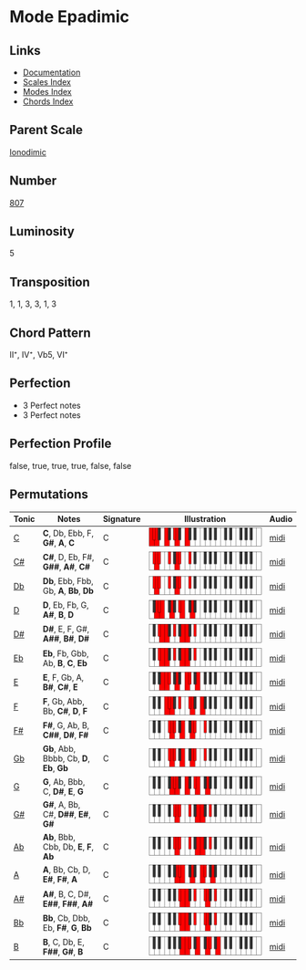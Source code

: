 # Mode Epadimic

## Links

- [Documentation](README.md)
- [Scales Index](Scales.md)
- [Modes Index](Modes.md)
- [Chords Index](Chords.md)

## Parent Scale

[Ionodimic](ScaleIonodimic.md)

## Number

[807](https://ianring.com/musictheory/scales/807)

## Luminosity

5

## Transposition

1, 1, 3, 3, 1, 3

## Chord Pattern

II⁺, IV⁺, Vb5, VI⁺

## Perfection

- 3 Perfect notes
- 3 Perfect notes

## Perfection Profile

false, true, true, true, false, false

## Permutations

| Tonic | Notes | Signature | Illustration | Audio |
|-------|-------|-----------|--------------|-------|
| [C](ModeCNaturalEpadimic.md) | **C**, Db, Ebb, F, **G#**, **A**, **C** | C | ![CNaturalEpadimic](ModeCNaturalEpadimic.png) | [midi](https://github.com/edipermadi/music/blob/main/docs/ModeCNaturalEpadimic.mid?raw=true) |
| [C#](ModeCSharpEpadimic.md) | **C#**, D, Eb, F#, **G##**, **A#**, **C#** | C | ![CSharpEpadimic](ModeCSharpEpadimic.png) | [midi](https://github.com/edipermadi/music/blob/main/docs/ModeCSharpEpadimic.mid?raw=true) |
| [Db](ModeDFlatEpadimic.md) | **Db**, Ebb, Fbb, Gb, **A**, **Bb**, **Db** | C | ![DFlatEpadimic](ModeDFlatEpadimic.png) | [midi](https://github.com/edipermadi/music/blob/main/docs/ModeDFlatEpadimic.mid?raw=true) |
| [D](ModeDNaturalEpadimic.md) | **D**, Eb, Fb, G, **A#**, **B**, **D** | C | ![DNaturalEpadimic](ModeDNaturalEpadimic.png) | [midi](https://github.com/edipermadi/music/blob/main/docs/ModeDNaturalEpadimic.mid?raw=true) |
| [D#](ModeDSharpEpadimic.md) | **D#**, E, F, G#, **A##**, **B#**, **D#** | C | ![DSharpEpadimic](ModeDSharpEpadimic.png) | [midi](https://github.com/edipermadi/music/blob/main/docs/ModeDSharpEpadimic.mid?raw=true) |
| [Eb](ModeEFlatEpadimic.md) | **Eb**, Fb, Gbb, Ab, **B**, **C**, **Eb** | C | ![EFlatEpadimic](ModeEFlatEpadimic.png) | [midi](https://github.com/edipermadi/music/blob/main/docs/ModeEFlatEpadimic.mid?raw=true) |
| [E](ModeENaturalEpadimic.md) | **E**, F, Gb, A, **B#**, **C#**, **E** | C | ![ENaturalEpadimic](ModeENaturalEpadimic.png) | [midi](https://github.com/edipermadi/music/blob/main/docs/ModeENaturalEpadimic.mid?raw=true) |
| [F](ModeFNaturalEpadimic.md) | **F**, Gb, Abb, Bb, **C#**, **D**, **F** | C | ![FNaturalEpadimic](ModeFNaturalEpadimic.png) | [midi](https://github.com/edipermadi/music/blob/main/docs/ModeFNaturalEpadimic.mid?raw=true) |
| [F#](ModeFSharpEpadimic.md) | **F#**, G, Ab, B, **C##**, **D#**, **F#** | C | ![FSharpEpadimic](ModeFSharpEpadimic.png) | [midi](https://github.com/edipermadi/music/blob/main/docs/ModeFSharpEpadimic.mid?raw=true) |
| [Gb](ModeGFlatEpadimic.md) | **Gb**, Abb, Bbbb, Cb, **D**, **Eb**, **Gb** | C | ![GFlatEpadimic](ModeGFlatEpadimic.png) | [midi](https://github.com/edipermadi/music/blob/main/docs/ModeGFlatEpadimic.mid?raw=true) |
| [G](ModeGNaturalEpadimic.md) | **G**, Ab, Bbb, C, **D#**, **E**, **G** | C | ![GNaturalEpadimic](ModeGNaturalEpadimic.png) | [midi](https://github.com/edipermadi/music/blob/main/docs/ModeGNaturalEpadimic.mid?raw=true) |
| [G#](ModeGSharpEpadimic.md) | **G#**, A, Bb, C#, **D##**, **E#**, **G#** | C | ![GSharpEpadimic](ModeGSharpEpadimic.png) | [midi](https://github.com/edipermadi/music/blob/main/docs/ModeGSharpEpadimic.mid?raw=true) |
| [Ab](ModeAFlatEpadimic.md) | **Ab**, Bbb, Cbb, Db, **E**, **F**, **Ab** | C | ![AFlatEpadimic](ModeAFlatEpadimic.png) | [midi](https://github.com/edipermadi/music/blob/main/docs/ModeAFlatEpadimic.mid?raw=true) |
| [A](ModeANaturalEpadimic.md) | **A**, Bb, Cb, D, **E#**, **F#**, **A** | C | ![ANaturalEpadimic](ModeANaturalEpadimic.png) | [midi](https://github.com/edipermadi/music/blob/main/docs/ModeANaturalEpadimic.mid?raw=true) |
| [A#](ModeASharpEpadimic.md) | **A#**, B, C, D#, **E##**, **F##**, **A#** | C | ![ASharpEpadimic](ModeASharpEpadimic.png) | [midi](https://github.com/edipermadi/music/blob/main/docs/ModeASharpEpadimic.mid?raw=true) |
| [Bb](ModeBFlatEpadimic.md) | **Bb**, Cb, Dbb, Eb, **F#**, **G**, **Bb** | C | ![BFlatEpadimic](ModeBFlatEpadimic.png) | [midi](https://github.com/edipermadi/music/blob/main/docs/ModeBFlatEpadimic.mid?raw=true) |
| [B](ModeBNaturalEpadimic.md) | **B**, C, Db, E, **F##**, **G#**, **B** | C | ![BNaturalEpadimic](ModeBNaturalEpadimic.png) | [midi](https://github.com/edipermadi/music/blob/main/docs/ModeBNaturalEpadimic.mid?raw=true) |

